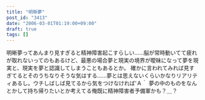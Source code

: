 ```yaml
---
title: "明晰夢"
post_id: "3413"
date: "2006-03-01T01:19:00+09:00"
draft: true
tags: []
---
```



明晰夢ってあんまり見すぎると精神障害起こすらしい……脳が常時動いてて疲れが取れないってのもあるけど、最悪の場合夢と現実の境界が曖昧になって夢を現実と、現実を夢と認識してしまうこともあるとか。 確かに言われてみれば見すぎてるとそのうちなりそうな気はする……夢とは思えないくらいかなりリアリティあるし。ウチしばしば見てるから気をつけなければ'Ａ｀ 夢の中のものをなんとかして持ち帰りたいとか考えてる俺既に精神障害者予備軍かも？＿？
